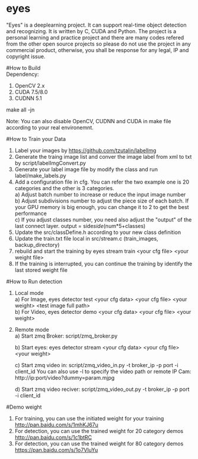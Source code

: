 # eyes   
"Eyes" is a deeplearning project. It can support real-time object detection and recognizing. It is written by C, CUDA and Python. The project is a personal learning and practice project and there are many codes refered from the other open source projects so please do not use the project in any commercial product, otherwise, you shall be response for any legal, IP and copyright issue.   
   
#How to Build   
Dependency:   
1. OpenCV 2.x    
2. CUDA 7.5/8.0   
3. CUDNN 5.1
   
make all -jn       
   
Note: You can also disable OpenCV, CUDNN and CUDA in make file according to your real environemnt.      
   
#How to Train your Data   
1. Label your images by https://github.com/tzutalin/labelImg   
2. Generate the traing image list and conver the image label from xml to txt by script/labelImgConvert.py   
3. Generate your label image file by modify the class and run label/make_labels.py   
4. Add a configuration file in cfg. You can refer the two example one is 20 categories and the other is 3 categories.      
   a) Adjust batch number to increase or reduce the input image number       
   b) Adjust subdivisions number to adjust the piece size of each batch. If your GPU memory is big enough, you can change it to 2 to get the best performance   
   c) If you adjust classes number, you need also adjust the "output" of the last connect layer. output = side*side*(num*5+classes)   
5. Update the src/classDefine.h according to your new class definition      
6. Update the train.txt file local in src/stream.c (train_images, backup_directory)       
7. rebuild and start the training by eyes stream train  \<your cfg file\>  \<your weight file\>       
8. If the training is interrupted, you can continue the training by identify the last stored weight file           
   
#How to Run detection   
1. Local mode      
   a) For Image, eyes detector test  \<your cfg data\> \<your cfg file\>  \<your weight\>  \<test image full path\>   
   b) For Video, eyes detector demo  \<your cfg data\> \<your cfg file\>  \<your weight\>   
   
2. Remote mode   
   a) Start zmq Broker: script/zmq_broker.py
   
   b) Start eyes: eyes detector stream \<your cfg data\> \<your cfg file\>  \<your weight\> 
   
   c) Start zmq video in: script/zmq_video_in.py -t broker_ip -p port -i client_id
                          You can also use -l to specify the video path or remote IP Cam: http://ip:port/video?dummy=param.mjpg    
                          
   d) Start zmq video reciver: script/zmq_video_out.py -t broker_ip -p port -i client_id
     
#Demo weight    
1. For training, you can use the initiated weight for your training http://pan.baidu.com/s/1mhKJ67u        
2. For detection, you can use the trained weight for 20 category demos http://pan.baidu.com/s/1c1btRC     
3. For detection, you can use the trained weight for 80 category demos https://pan.baidu.com/s/1o7VIuYu
